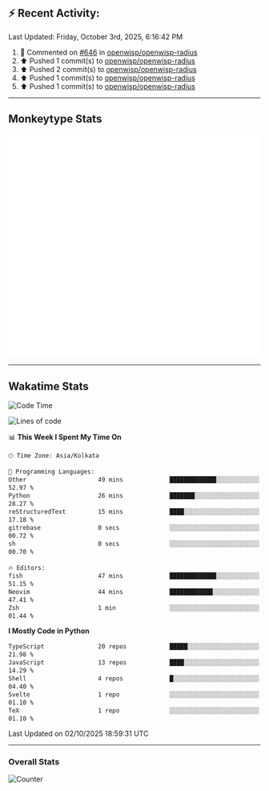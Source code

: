 ## :zap: Recent Activity:
<!--RECENT_ACTIVITY:last_update-->
Last Updated: Friday, October 3rd, 2025, 6:16:42 PM
<!--RECENT_ACTIVITY:last_update_end-->
<!--RECENT_ACTIVITY:start-->
1. 💬 Commented on [#646](https://github.com/openwisp/openwisp-radius/pull/646#discussion_r2400619569) in [openwisp/openwisp-radius](https://github.com/openwisp/openwisp-radius)<br>
2. ⬆️ Pushed 1 commit(s) to [openwisp/openwisp-radius](https://github.com/openwisp/openwisp-radius)<br>
3. ⬆️ Pushed 2 commit(s) to [openwisp/openwisp-radius](https://github.com/openwisp/openwisp-radius)<br>
4. ⬆️ Pushed 1 commit(s) to [openwisp/openwisp-radius](https://github.com/openwisp/openwisp-radius)<br>
5. ⬆️ Pushed 1 commit(s) to [openwisp/openwisp-radius](https://github.com/openwisp/openwisp-radius)<br>
<!--RECENT_ACTIVITY:end-->

---

## Monkeytype Stats
<a href="https://monkeytype.com/profile/dhanus">
  <img src="https://raw.githubusercontent.com/Dhanus3133/Dhanus3133/monkeytype/monkeytype-lb.svg" alt="Monkeytype Profile" />
</a>

---

## Wakatime Stats
<!--START_SECTION:waka-->
![Code Time](http://img.shields.io/badge/Code%20Time-3%2C108%20hrs%2056%20mins-blue)

![Lines of code](https://img.shields.io/badge/From%20Hello%20World%20I%27ve%20Written-5.0%20million%20lines%20of%20code-blue)

📊 **This Week I Spent My Time On** 

```text
🕑︎ Time Zone: Asia/Kolkata

💬 Programming Languages: 
Other                    49 mins             █████████████░░░░░░░░░░░░   52.97 % 
Python                   26 mins             ███████░░░░░░░░░░░░░░░░░░   28.27 % 
reStructuredText         15 mins             ████░░░░░░░░░░░░░░░░░░░░░   17.18 % 
gitrebase                0 secs              ░░░░░░░░░░░░░░░░░░░░░░░░░   00.72 % 
sh                       0 secs              ░░░░░░░░░░░░░░░░░░░░░░░░░   00.70 % 

🔥 Editors: 
fish                     47 mins             █████████████░░░░░░░░░░░░   51.15 % 
Neovim                   44 mins             ████████████░░░░░░░░░░░░░   47.41 % 
Zsh                      1 min               ░░░░░░░░░░░░░░░░░░░░░░░░░   01.44 % 
```

**I Mostly Code in Python** 

```text
TypeScript               20 repos            █████░░░░░░░░░░░░░░░░░░░░   21.98 % 
JavaScript               13 repos            ████░░░░░░░░░░░░░░░░░░░░░   14.29 % 
Shell                    4 repos             █░░░░░░░░░░░░░░░░░░░░░░░░   04.40 % 
Svelte                   1 repo              ░░░░░░░░░░░░░░░░░░░░░░░░░   01.10 % 
TeX                      1 repo              ░░░░░░░░░░░░░░░░░░░░░░░░░   01.10 % 
```




 Last Updated on 02/10/2025 18:59:31 UTC
<!--END_SECTION:waka-->
---

### Overall Stats

<img src="https://moe-counter.glitch.me/get/@Dhanus3133?theme=asoul" alt="Counter" />
